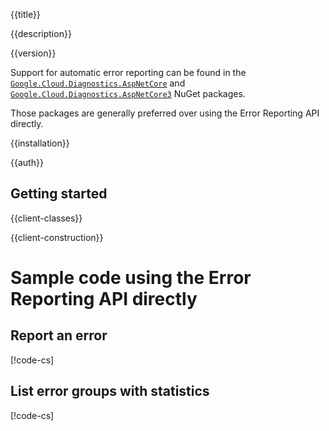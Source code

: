 {{title}}

{{description}}

{{version}}

Support for automatic error reporting can be found in the
[`Google.Cloud.Diagnostics.AspNetCore`](../../Google.Cloud.Diagnostics.AspNetCore/latest)
and
[`Google.Cloud.Diagnostics.AspNetCore3`](../../Google.Cloud.Diagnostics.AspNetCore3/latest)
NuGet packages.

Those packages are generally preferred over using the Error
Reporting API directly.

{{installation}}

{{auth}}

## Getting started

{{client-classes}}

{{client-construction}}

# Sample code using the Error Reporting API directly

## Report an error

[!code-cs[](obj/snippets/Google.Cloud.ErrorReporting.V1Beta1.ReportErrorsServiceClient.txt#ReportErrorEvent)]

## List error groups with statistics

[!code-cs[](obj/snippets/Google.Cloud.ErrorReporting.V1Beta1.ErrorStatsServiceClient.txt#ListGroupStats)]
